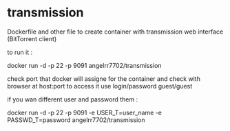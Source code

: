 transmission
============

Dockerfile and other file to create container with transmission web interface (BitTorrent client)


to run it :


docker run -d -p 22 -p 9091 angelrr7702/transmission

check port that docker will assigne for the container and check with browser at host:port to access it use login/password guest/guest

if you wan different user and password them :

docker run -d -p 22 -p 9091 -e USER_T=user_name   -e PASSWD_T=password  angelrr7702/transmission
